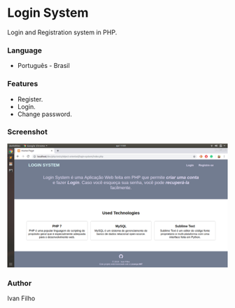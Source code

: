 # Login System

Login and Registration system in PHP.

### Language
* Português - Brasil

### Features
* Register.
* Login.
* Change password.

### Screenshot
![Login Screen](screenshots/index-page.png)

### Author
Ivan Filho
